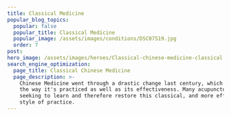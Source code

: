 ```yaml
---
title: Classical Medicine
popular_blog_topics:
  popular: false
  popular_title: Classical Medicine
  popular_image: /assets/images/conditions/DSC07519.jpg
  order: 7
post:
hero_image: /assets/images/heroes/Classical-chinese-medicine-classical books.jpg
search_engine_optimization:
  page_title: Classical Chinese Medicine
  page_description: >-
    Chinese Medicine went through a drastic change last century, which effected
    the way it's practiced as well as its effectiveness. Many acupuncturists are
    seeking to learn and therefore restore this classical, and more effective,
    style of practice.
---
```


